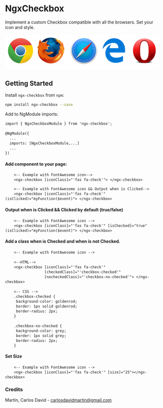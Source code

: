 # NgxCheckbox

Implement a custom Checkbox compatible with all the browsers.
Set your icon and style.

![alt text](https://github.com/DavidRnR/ngx-checkbox/blob/master/src/assets/browsers.png)

## Getting Started

Install `ngx-checkbox` from `npm`:
```bash
npm install ngx-checkbox --save
```

Add to NgModule imports:
```
import { NgxCheckboxModule } from 'ngx-checkbox';

@NgModule({
  ...
  imports: [NgxCheckboxModule,...]
  ...
})
```

#### Add component to your page:
```
    <-- Example with FontAwesome icon-->
    <ngx-checkbox [iconClass]="'fas fa-check'"> </ngx-checkbox>

```

```
    <-- Example with FontAwesome icon && Output when is Clicked-->
    <ngx-checkbox [iconClass]="'fas fa-check'" (isClicked)="myFunction($event)"> </ngx-checkbox>

```
#### Output when is Clicked && Clicked by default (true/false)
```
    <-- Example with FontAwesome icon --> 
    <ngx-checkbox [iconClass]="'fas fa-check'" [isChecked]="true" (isClicked)="myFunction($event)"> </ngx-checkbox>

```
#### Add a class when is Checked and when is not Checked.
``` 
    <-- Example with FontAwesome icon -->

    <--HTML-->
    <ngx-checkbox [iconClass]="'fas fa-check'"    
                  [checkedClass]="'checkbox-checked'"
                  [nocheckedClass]="'checkbox-no-checked'"> </ngx-checkbox>
    
    <-- CSS -->
    .checkbox-checked {
     background-color: goldenrod;
     border: 1px solid goldenrod;
     border-radius: 2px;
    }

    .checkbox-no-checked {
     background-color: grey;
     border: 1px solid grey;
     border-radius: 2px;
    }
```
#### Set Size
```
    <-- Example with FontAwesome icon -->
    <ngx-checkbox [iconClass]="'fas fa-check'" [size]="25"></ngx-checkbox>

```

### Credits
Martín, Carlos David - carlosdavidmartin@gmail.com